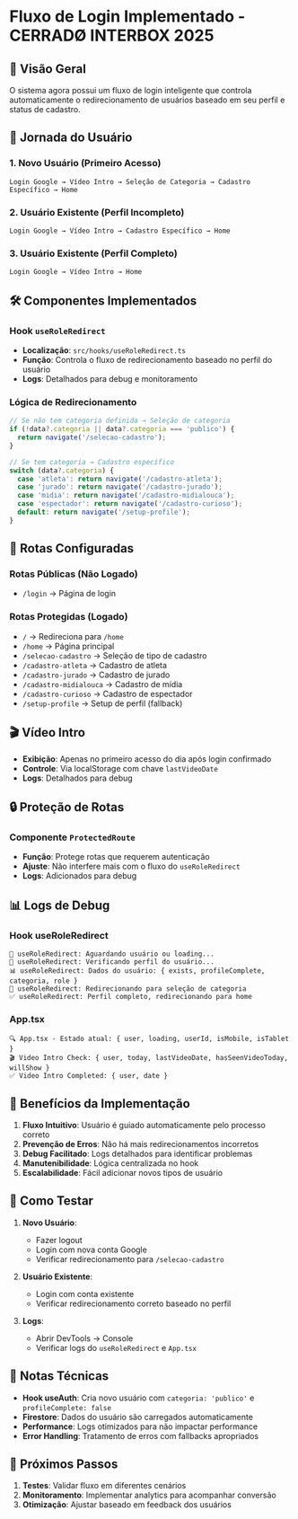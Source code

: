 # Fluxo de Login Implementado - CERRADØ INTERBOX 2025

## 🎯 Visão Geral

O sistema agora possui um fluxo de login inteligente que controla automaticamente o redirecionamento de usuários baseado em seu perfil e status de cadastro.

## 🔄 Jornada do Usuário

### 1. **Novo Usuário (Primeiro Acesso)**
```
Login Google → Vídeo Intro → Seleção de Categoria → Cadastro Específico → Home
```

### 2. **Usuário Existente (Perfil Incompleto)**
```
Login Google → Vídeo Intro → Cadastro Específico → Home
```

### 3. **Usuário Existente (Perfil Completo)**
```
Login Google → Vídeo Intro → Home
```

## 🛠️ Componentes Implementados

### Hook `useRoleRedirect`
- **Localização**: `src/hooks/useRoleRedirect.ts`
- **Função**: Controla o fluxo de redirecionamento baseado no perfil do usuário
- **Logs**: Detalhados para debug e monitoramento

### Lógica de Redirecionamento
```typescript
// Se não tem categoria definida → Seleção de categoria
if (!data?.categoria || data?.categoria === 'publico') {
  return navigate('/selecao-cadastro');
}

// Se tem categoria → Cadastro específico
switch (data?.categoria) {
  case 'atleta': return navigate('/cadastro-atleta');
  case 'jurado': return navigate('/cadastro-jurado');
  case 'midia': return navigate('/cadastro-midialouca');
  case 'espectador': return navigate('/cadastro-curioso');
  default: return navigate('/setup-profile');
}
```

## 📱 Rotas Configuradas

### Rotas Públicas (Não Logado)
- `/login` → Página de login

### Rotas Protegidas (Logado)
- `/` → Redireciona para `/home`
- `/home` → Página principal
- `/selecao-cadastro` → Seleção de tipo de cadastro
- `/cadastro-atleta` → Cadastro de atleta
- `/cadastro-jurado` → Cadastro de jurado
- `/cadastro-midialouca` → Cadastro de mídia
- `/cadastro-curioso` → Cadastro de espectador
- `/setup-profile` → Setup de perfil (fallback)

## 🎬 Vídeo Intro

- **Exibição**: Apenas no primeiro acesso do dia após login confirmado
- **Controle**: Via localStorage com chave `lastVideoDate`
- **Logs**: Detalhados para debug

## 🔒 Proteção de Rotas

### Componente `ProtectedRoute`
- **Função**: Protege rotas que requerem autenticação
- **Ajuste**: Não interfere mais com o fluxo do `useRoleRedirect`
- **Logs**: Adicionados para debug

## 📊 Logs de Debug

### Hook useRoleRedirect
```
🔄 useRoleRedirect: Aguardando usuário ou loading...
🎯 useRoleRedirect: Verificando perfil do usuário...
📊 useRoleRedirect: Dados do usuário: { exists, profileComplete, categoria, role }
🎯 useRoleRedirect: Redirecionando para seleção de categoria
✅ useRoleRedirect: Perfil completo, redirecionando para home
```

### App.tsx
```
🔍 App.tsx - Estado atual: { user, loading, userId, isMobile, isTablet }
🎬 Video Intro Check: { user, today, lastVideoDate, hasSeenVideoToday, willShow }
✅ Video Intro Completed: { user, date }
```

## 🚀 Benefícios da Implementação

1. **Fluxo Intuitivo**: Usuário é guiado automaticamente pelo processo correto
2. **Prevenção de Erros**: Não há mais redirecionamentos incorretos
3. **Debug Facilitado**: Logs detalhados para identificar problemas
4. **Manutenibilidade**: Lógica centralizada no hook
5. **Escalabilidade**: Fácil adicionar novos tipos de usuário

## 🔧 Como Testar

1. **Novo Usuário**:
   - Fazer logout
   - Login com nova conta Google
   - Verificar redirecionamento para `/selecao-cadastro`

2. **Usuário Existente**:
   - Login com conta existente
   - Verificar redirecionamento correto baseado no perfil

3. **Logs**:
   - Abrir DevTools → Console
   - Verificar logs do `useRoleRedirect` e `App.tsx`

## 📝 Notas Técnicas

- **Hook useAuth**: Cria novo usuário com `categoria: 'publico'` e `profileComplete: false`
- **Firestore**: Dados do usuário são carregados automaticamente
- **Performance**: Logs otimizados para não impactar performance
- **Error Handling**: Tratamento de erros com fallbacks apropriados

## 🎯 Próximos Passos

1. **Testes**: Validar fluxo em diferentes cenários
2. **Monitoramento**: Implementar analytics para acompanhar conversão
3. **Otimização**: Ajustar baseado em feedback dos usuários 